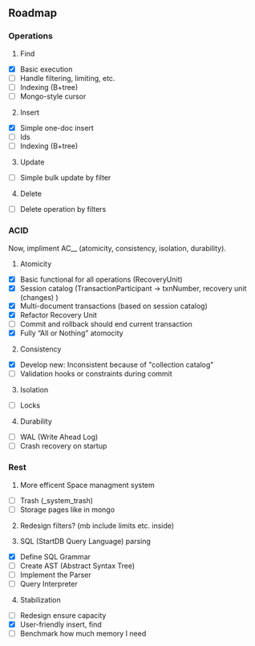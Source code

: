 ## Roadmap

### Operations

1. Find
- [X] Basic execution
- [ ] Handle filtering, limiting, etc.
- [ ] Indexing (B+tree)
- [ ] Mongo-style cursor 

2. Insert
- [X] Simple one-doc insert
- [ ] Ids
- [ ] Indexing (B+tree)

3. Update
- [ ] Simple bulk update by filter

4. Delete
- [ ] Delete operation by filters

### ACID

Now, impliment AC__ (atomicity, consistency, isolation, durability).

1. Atomicity
- [X] Basic functional for all operations (RecoveryUnit)
- [X] Session catalog (TransactionParticipant -> txnNumber, recovery unit (changes) )
- [X] Multi-document transactions (based on session catalog)
- [X] Refactor Recovery Unit
- [ ] Commit and rollback should end current transaction
- [X] Fully “All or Nothing” atomocity

2. Consistency
- [X] Develop new: Inconsistent because of "collection catalog"
- [ ] Validation hooks or constraints during commit

3. Isolation
- [ ] Locks

4. Durability
- [ ] WAL (Write Ahead Log)
- [ ] Crash recovery on startup

### Rest

1. More efficent Space managment system
- [ ] Trash (_system_trash)
- [ ] Storage pages like in mongo

2. Redesign filters? (mb include limits etc. inside)

3. SQL (StartDB Query Language) parsing
- [X] Define SQL Grammar
- [ ] Create AST (Abstract Syntax Tree)
- [ ] Implement the Parser
- [ ] Query Interpreter

4. Stabilization
- [ ] Redesign ensure capacity
- [X] User-friendly insert, find
- [ ] Benchmark how much memory I need